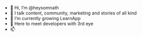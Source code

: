 - 👋 Hi, I’m @heysomnath
- 👀 I talk content, community, marketing and stories of all kind
- 🌱 I’m currently growing LearnApp
- 💞️ Here to meet developers with 3rd eye
- 📫 

<!---
heysomnath/heysomnath is a ✨ special ✨ repository because its `README.md` (this file) appears on your GitHub profile.
You can click the Preview link to take a look at your changes.
--->

